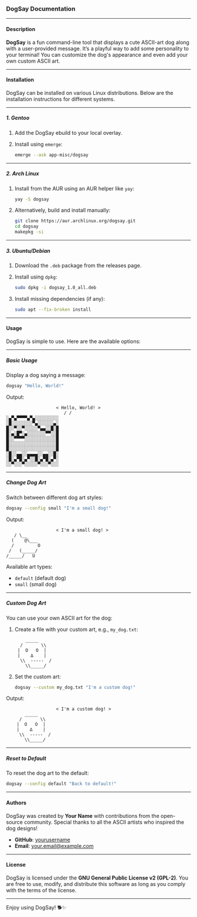 ### DogSay Documentation

---

#### **Description**

**DogSay** is a fun command-line tool that displays a cute ASCII-art dog along with a user-provided message. It’s a playful way to add some personality to your terminal! You can customize the dog's appearance and even add your own custom ASCII art.

---

#### **Installation**

DogSay can be installed on various Linux distributions. Below are the installation instructions for different systems.

---

##### **1. Gentoo**

1. Add the DogSay ebuild to your local overlay.
2. Install using `emerge`:

   ```bash
   emerge --ask app-misc/dogsay
   ```

---

##### **2. Arch Linux**

1. Install from the AUR using an AUR helper like `yay`:

   ```bash
   yay -S dogsay
   ```

2. Alternatively, build and install manually:

   ```bash
   git clone https://aur.archlinux.org/dogsay.git
   cd dogsay
   makepkg -si
   ```

---

##### **3. Ubuntu/Debian**

1. Download the `.deb` package from the releases page.
2. Install using `dpkg`:

   ```bash
   sudo dpkg -i dogsay_1.0_all.deb
   ```

3. Install missing dependencies (if any):

   ```bash
   sudo apt --fix-broken install
   ```

---


#### **Usage**

DogSay is simple to use. Here are the available options:

---

##### **Basic Usage**

Display a dog saying a message:

```bash
dogsay "Hello, World!"
```

Output:

```
                   < Hello, World! >
                      / /
░▄▀▄▀▀▀▀▄▀▄░░░░░░░░░
░█░░░░░░░░▀▄░░░░░░▄░
█░░▀░░▀░░░░░▀▄▄░░█░█
█░▄░█▀░▄░░░░░░░▀▀░░█
█░░▀▀▀▀░░░░░░░░░░░░█
█░░░░░░░░░░░░░░░░░░█
█░░░░░░░░░░░░░░░░░░█
░█░░▄▄░░▄▄▄▄░░▄▄░░█░
░█░▄▀█░▄▀░░█░▄▀█░▄▀░
░░▀░░░▀░░░░░▀░░░▀░░░
```

---

##### **Change Dog Art**

Switch between different dog art styles:

```bash
dogsay --config small "I'm a small dog!"
```

Output:

```
                   < I'm a small dog! >
   / \__
  (    @\___
  /         O
 /   (_____/
/_____/   U
```

Available art types:
- `default` (default dog)
- `small` (small dog)

---

##### **Custom Dog Art**

You can use your own ASCII art for the dog:

1. Create a file with your custom art, e.g., `my_dog.txt`:

   ```
       _____
     /       \\
    |  O   O  |
    |    ∆    |
     \\  -----  /
       \\_____/
   ```

2. Set the custom art:

   ```bash
   dogsay --custom my_dog.txt "I'm a custom dog!"
   ```

Output:

```
                   < I'm a custom dog! >
       _____
     /       \\
    |  O   O  |
    |    ∆    |
     \\  -----  /
       \\_____/
```

---

##### **Reset to Default**

To reset the dog art to the default:

```bash
dogsay --config default "Back to default!"
```

---

#### **Authors**

DogSay was created by **Your Name** with contributions from the open-source community. Special thanks to all the ASCII artists who inspired the dog designs!

- **GitHub**: [yourusername](https://github.com/yourusername)
- **Email**: your.email@example.com

---

#### **License**

DogSay is licensed under the **GNU General Public License v2 (GPL-2)**. You are free to use, modify, and distribute this software as long as you comply with the terms of the license.

---

Enjoy using DogSay! 🐕✨
